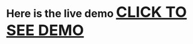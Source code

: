 # Here is the live demo <a href="https://phongphamiuh.github.io/shop" style="font-size: 40px">CLICK TO SEE DEMO</a>
